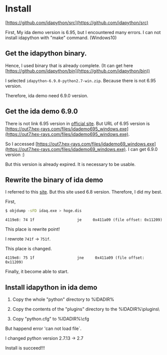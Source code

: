 # Install
[https://github.com/idapython/src](https://github.com/idapython/src)

First, My ida demo version is 6.95, but I encountered many errors. I can not install idapython with "make" command. (Windows10)

## Get the idapython binary.
Hence, I used binary that is already complete. (It can get here [https://github.com/idapython/bin](https://github.com/idapython/bin))

I selected `idapython-6.9.0-python2.7-win.zip`. Because there is not 6.95 version.

Therefore, ida demo need 6.9.0 version.

## Get the ida demo 6.9.0
There is not link 6.95 version in [official site](https://www.hex-rays.com/products/ida/support/download_demo.shtml). But URL of 6.95 version is [https://out7.hex-rays.com/files/idademo695_windows.exe](https://out7.hex-rays.com/files/idademo695_windows.exe).

So I accessed [https://out7.hex-rays.com/files/idademo69_windows.exe](https://out7.hex-rays.com/files/idademo69_windows.exe). I can get 6.9.0 version :)

But this version is already expired. It is necessary to be usable.

## Rewrite the binary of ida demo
I referred to this [site](http://kumakichi.github.io/crack-ida.html). But this site used 6.8 version. Therefore, I did my best.

First,

```sh
$ objdump -sFD idaq.exe > hoge.dis
```

```
4119e8:	74 1f                	je     0x411a09 (file offset: 0x11209)
```

This place is rewrite point!

I rewrote `741f` -> `751f`.

This place is changed.

```
4119e8:	75 1f                	jne     0x411a09 (file offset: 0x11209)
```

Finally, it become able to start.

## Install idapython in ida demo
1. Copy the whole "python" directory to %IDADIR%

2. Copy the contents of the "plugins" directory to the %IDADIR%\plugins\

3. Copy "python.cfg" to %IDADIR%\cfg

But happend error 'can not load file`.

I changed python version 2.7.13 -> 2.7

Install is succeed!!!
